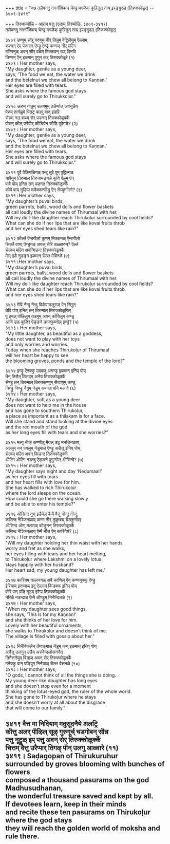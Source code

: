 +++
title = "०७ तलैवनदु नगर्नोक्किच् चॆण्ड्र मगळैक् कुऱित्तुत् ताय् इरङ्गुदल् (तिरुक्कोळूर्) -- ३४०९-३४१९"

+++
तिरुवाय्मॊऴि - आऱाम् पत्तु (एऴाम् तिरुमॊऴि, ३४०९-३४१९)  
तलैवनदु नगर्नोक्किच् चॆण्ड्र मगळैक् कुऱित्तुत् ताय् इरङ्गुदल् (तिरुक्कोळूर्)  

३४०९ उण्णुम् सोऱु परुगुम् नीर् तिन्नुम् वॆट्रिलैयुम् ऎल्लाम्  
कण्णन् ऎम् पॆरुमान् ऎण्ड्रु ऎण्ड्रे कण्गळ् नीर् मल्गि  
मण्णिनुळ् अवन् सीर् वळम् मिक्कवन् ऊर् विनवि  
तिण्णम् ऎन् इळमान् पुगुम् ऊर् तिरुक्कोळूरे (१)  
३४०९। Her mother says,  
"My daughter, gentle as a young deer,  
says, ‘The food we eat, the water we drink  
and the betelnut we chew all belong to Kaṇṇan.’  
Her eyes are filled with tears.  
She asks where the famous god stays  
and will surely go to Thirukkoḷur."  

३४१० ऊरुम् नाडुम् उलगमुम् तन्नैप्पोल् अवनुडैय  
पेरुम् तार्गळुमे पितट्र कऱ्‌पु वान् इडऱि  
सेरुम् नल् वळम् सेर् पऴनत् तिरुक्कोळूर्क्के  
पोरुम् कॊल् उरैयीर् कॊडियेन् कॊडि पूवैगळे? (२)  
३४०९। Her mother says,  
"My daughter, gentle as a young deer,  
says, ‘The food we eat, the water we drink  
and the betelnut we chew all belong to Kaṇṇan.’  
Her eyes are filled with tears.  
She asks where the famous god stays  
and will surely go to Thirukkoḷur."  

३४११ पूवै पैङ्गिळिगळ् पन्दु तूदै पूम् पुट्टिल्गळ्  
यावैयुम् तिरुमाल् तिरुनामङ्गळे कूवि ऎऴुम् ऎन्  
पावै पोय् इनित् तण् पऴनत् तिरुक्कोळूर्क्के  
कोवै वाय् तुडिप्प मऴैक्कण्णॊडु ऎन् सॆय्युम्गॊलो? (३)  
३४११।Her mother says,  
"My daughter’s puvai birds,  
green parrots, balls, wood dolls and flower baskets  
all call loudly the divine names of Thirumaal with her.  
Will my doll-like daughter reach Thirukoḷur surrounded by cool fields?  
What can she do if her lips that are like kovai fruits throb  
and her eyes shed tears like rain?"  

३४१२ कॊल्लै ऎन्बर्गॊलो कुणम् मिक्कनळ् ऎन्बर्गॊलो  
सिल्लै वाय्प् पॆण्डुगळ् अयल् सेरि उळ्ळारुम्? ऎल्ले  
सॆल्वम् मल्गि अवन्गिडन्द तिरुक्कोळूर्क्के  
मेल् इडै नुडङ्ग इळमान् सॆल्ल मेविनळे (४)  
३४११।Her mother says,  
"My daughter’s puvai birds,  
green parrots, balls, wood dolls and flower baskets  
all call loudly the divine names of Thirumaal with her.  
Will my doll-like daughter reach Thirukoḷur surrounded by cool fields?  
What can she do if her lips that are like kovai fruits throb  
and her eyes shed tears like rain?"  

३४१३ मेवि नैन्दु नैन्दु विळैयाडलुऱाळ् ऎन् सिऱुत्  
तेवि पोय् इनित् तन् तिरुमाल् तिरुक्कोळूरिल्  
पू इयल् पॊऴिलुम् तडमुम् अवन् कोयिलुम् कण्डु  
आवि उळ् कुळिर ऎङ्ङने उगक्कुम्गॊल् इण्ड्रे? (५)  
३४१३। Her mother says,  
"My little daughter, as beautiful as a goddess,  
does not want to play with her toys  
and only worries and worries.  
Today when she reaches Thirukoḷur of Thirumaal  
will her heart be happy to see  
the blooming groves, ponds and the temple of the lord?"  

३४१४ इण्ड्रु ऎनक्कु उदवादु अगण्ड्र इळमान् इनिप् पोय्  
तॆन् तिसैत् तिलदम् अनैय तिरुक्कोळूर्क्के  
सॆण्ड्रु तन् तिरुमाल् तिरुक्कण्णुम् सॆव्वायुम् कण्डु  
निण्ड्रु निण्ड्रु नैयुम् नॆडुम् कण्गळ् पनि मल्गवे (६)  
३४१४। Her mother says,  
"My daughter, soft as a young deer  
does not want to help me in the house  
and has gone to southern Thirukoḷur,  
a place as important as a thilakam is for a face.  
Will she stand and stand looking at the divine eyes  
and the red mouth of the god  
as her long eyes fill with tears and she worries?"  


३४१५ मल्गु नीर्क् कण्णॊडु मैयल् उट्र मनत्तिनळाय्  
अल्लुम् नन् पगलुम् नॆडुमाल् ऎण्ड्रु अऴैत्तु इनिप् पोय्  
सॆल्वम् मल्गि अवन् किडन्द तिरुक्कोळुर्क्के  
ऒल्गि ऒल्गि नडन्दु ऎङ्ङने पुगुम्गॊल् ऒसिन्दे? (७)  
३४१५। Her mother says,  
"My daughter says night and day ‘Neḍumaal!’  
as her eyes fill with tears  
and her heart fills with love for him.  
She has walked to rich Thirukoḷur  
where the lord sleeps on the ocean.  
How could she go there walking slowly  
and be able to enter his temple?"  

३४१६ ऒसिन्द नुण् इडैमेल् कैयै वैत्तु नॊन्दु नॊन्दु  
कसिन्द नॆञ्जिनळाय् कण्ण नीर् तुळुम्बच् चॆल्लुम्गॊल्  
ऒसिन्द ऒण् मलराळ् कॊऴुनन् तिरुक्कोळूर्क्के  
कसिन्द नॆञ्जिनळाय् ऎम्मै नीत्त ऎम् कारिगैये? (८)  
३४१६। Her mother says,  
"Will my daughter holding her thin waist with her hands  
worry and fret as she walks,  
her eyes filling with tears and her heart melting,  
to Thirukoḷur where Lakshmi on a lovely lotus  
stays happily with her husband?  
Her heart sad, my young daughter has left me."  

३४१७ कारियम् नल्लनगळ् अवै काणिल् ऎन् कण्णनुक्कु ऎण्ड्रु  
ईरियाय् इरुप्पाळ् इदु ऎल्लाम् किडक्क इनिप् पोय्  
सेरि पल् पऴि तूउय् इरैप्प तिरुक्कोळूर्क्के  
नेरिऴै नडन्दाळ् ऎम्मै ऒण्ड्रुम् निनैन्दिलळे (९)  
३४१७। Her mother says,  
"When my daughter sees good things,  
she says, ‘This is for my Kaṇṇan!’  
and she thinks of her love for him.  
Lovely with her beautiful ornaments,  
she walks to Thirukoḷur and doesn’t think of me.  
The village is filled with gossip about her."  

३४१८ निनैक्किलेन् तॆय्वङ्गाळ् नॆडुम् कण् इळमान् इनिप् पोय्  
अनैत्तु उलगुम् उडैय अरविन्दलोसननैत्  
तिनैत्तनैयुम् विडाळ् अवन् सेर् तिरुक्कोळूर्क्के  
मनैक्कु वान् पऴियुम् निनैयाळ् सॆल्ल वैत्तनळे (१०)  
३४१८। Her mother says,  
"O gods, I cannot think of all the things she is doing.  
My young deer-like daughter has long eyes  
and she doesn’t stop even for a moment  
thinking of the lotus-eyed god, the ruler of the whole world.  
She has gone to Thirukoḷur where he stays  
and she doesn’t worry at all about the disgrace  
that will come to our family."  

३४१९ वैत्त मा निदियाम् मदुसूदनैये अलट्रि  
कॊत्तु अलर् पॊऴिल् सूऴ् गुरुगूर्च् चडगोबन् सॊन्न  
पत्तु नूट्रुळ् इप् पत्तु अवन् सेर् तिरुक्कोळूर्क्के  
चित्तम् वैत्तु उरैप्पार् तिगऴ् पॊन् उलगु आळ्वारे (११)  
३४१९। Saḍagopan of Thirukuruhur  
surrounded by groves blooming with bunches of flowers  
composed a thousand pasurams on the god Madhusudhanan,  
the wonderful treasure saved and kept by all.  
If devotees learn, keep in their minds  
and recite these ten pasurams on Thirukoḷur  
where the god stays  
they will reach the golden world of moksha and rule there.  
-------------  



